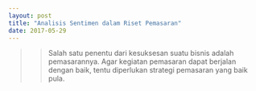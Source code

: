 ```yaml
---
layout: post
title: "Analisis Sentimen dalam Riset Pemasaran"
date: 2017-05-29
---
```


>> Salah satu penentu dari kesuksesan suatu bisnis adalah pemasarannya. Agar kegiatan pemasaran dapat berjalan dengan baik, tentu diperlukan strategi pemasaran yang baik pula.
